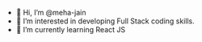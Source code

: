- 👋 Hi, I’m @meha-jain
- 👀 I’m interested in developing Full Stack coding skills.
- 🌱 I’m currently learning React JS

<!---
meha-jain/meha-jain is a ✨ special ✨ repository because its `README.md` (this file) appears on your GitHub profile.
You can click the Preview link to take a look at your changes.
--->
